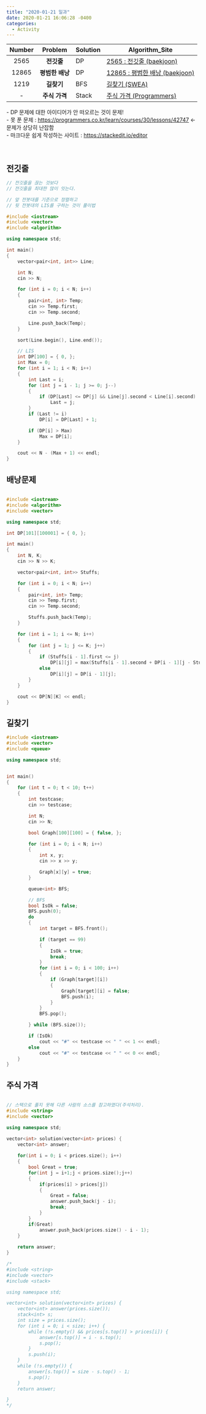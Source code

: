 ```yaml
---
title: "2020-01-21 일과"
date: 2020-01-21 16:06:28 -0400
categories: 
  - Activity
---
```


| **Number** | **Problem** | **Solution** | **Algorithm_Site** |
| :---: | :---: | ------- | ------------------------------------------ |
| 2565 | **전깃줄** | DP | [2565 : 전깃줄 (baekjoon)][전깃줄] |
| 12865 | **평범한 배낭** | DP | [12865 : 평범한 배낭 (baekjoon)][배낭] |
| 1219 | **길찾기** | BFS | [길찾기 (SWEA)][길찾기] |
| \- | **주식 가격** | Stack | [주식 가격 (Programmers)][주식가격] |

\- DP 문제에 대한 아이디어가 안 떠오르는 것이 문제!<br/>
\- 못 푼 문제 : https://programmers.co.kr/learn/courses/30/lessons/42747 <- 문제가 상당히 난잡함<br/>
\- 마크다운 쉽게 작성하는 사이트 : https://stackedit.io/editor <br/>

[전깃줄]: https://www.acmicpc.net/problem/2565
[배낭]: https://www.acmicpc.net/problem/12865
[길찾기]: https://swexpertacademy.com/main/code/problem/problemDetail.do?contestProbId=AV14geLqABQCFAYD
[주식가격]: https://programmers.co.kr/learn/courses/30/lessons/42584

<br/>

## 전깃줄
```C++
// 전깃줄을 끊는 것보다
// 전깃줄을 최대한 많이 잇는다.

// 앞 전봇대를 기준으로 정렬하고
// 뒷 전봇대의 LIS를 구하는 것이 풀이법

#include <iostream>
#include <vector>
#include <algorithm>

using namespace std;

int main()
{
	vector<pair<int, int>> Line;

	int N;
	cin >> N;

	for (int i = 0; i < N; i++)
	{
		pair<int, int> Temp;
		cin >> Temp.first;
		cin >> Temp.second;

		Line.push_back(Temp);
	}

	sort(Line.begin(), Line.end());

	// LIS
	int DP[100] = { 0, };
	int Max = 0;
	for (int i = 1; i < N; i++)
	{
		int Last = i;
		for (int j = i - 1; j >= 0; j--)
		{
			if (DP[Last] <= DP[j] && Line[j].second < Line[i].second)
				Last = j;
		}
		if (Last != i)
			DP[i] = DP[Last] + 1;

		if (DP[i] > Max)
			Max = DP[i];
	}

	cout << N - (Max + 1) << endl;
}

```

## 배낭문제
```C++

#include <iostream>
#include <algorithm>
#include <vector>

using namespace std;

int DP[101][100001] = { 0, };

int main()
{
	int N, K;
	cin >> N >> K;

	vector<pair<int, int>> Stuffs;

	for (int i = 0; i < N; i++)
	{
		pair<int, int> Temp;
		cin >> Temp.first;
		cin >> Temp.second;

		Stuffs.push_back(Temp);
	}

	for (int i = 1; i <= N; i++)
	{
		for (int j = 1; j <= K; j++)
		{
			if (Stuffs[i - 1].first <= j)
				DP[i][j] = max(Stuffs[i - 1].second + DP[i - 1][j - Stuffs[i - 1].first], DP[i - 1][j]);
			else
				DP[i][j] = DP[i - 1][j];
		}
	}

	cout << DP[N][K] << endl;
}
```

## 길찾기
```C++
#include <iostream>
#include <vector>
#include <queue>

using namespace std;


int main()
{
	for (int t = 0; t < 10; t++)
	{
		int testcase;
		cin >> testcase;

		int N;
		cin >> N;

		bool Graph[100][100] = { false, };

		for (int i = 0; i < N; i++)
		{
			int x, y;
			cin >> x >> y;

			Graph[x][y] = true;
		}

		queue<int> BFS;

		// BFS
		bool IsOk = false;
		BFS.push(0);
		do
		{
			int target = BFS.front();

			if (target == 99)
			{
				IsOk = true;
				break;
			}
			for (int i = 0; i < 100; i++)
			{
				if (Graph[target][i])
				{
					Graph[target][i] = false;
					BFS.push(i);
				}
			}
			BFS.pop();

		} while (BFS.size());

		if (IsOk)
			cout << "#" << testcase << " " << 1 << endl;
		else
			cout << "#" << testcase << " " << 0 << endl;
	}
}
```

## 주식 가격
```C++

// 스택으로 풀지 못해 다른 사람의 소스를 참고하였다(주석처리).
#include <string>
#include <vector>

using namespace std;

vector<int> solution(vector<int> prices) {
    vector<int> answer;
    
    for(int i = 0; i < prices.size(); i++)
    {
        bool Great = true;
        for(int j = i+1;j < prices.size();j++)
        {
            if(prices[i] > prices[j])
            {
                Great = false;
                answer.push_back(j - i);
                break;
            }
        }
        if(Great)
            answer.push_back(prices.size() - i - 1);
    }
    
    return answer;
}

/*
#include <string>
#include <vector>
#include <stack>

using namespace std;

vector<int> solution(vector<int> prices) {
	vector<int> answer(prices.size());
	stack<int> s;
	int size = prices.size();
	for (int i = 0; i < size; i++) {
		while (!s.empty() && prices[s.top()] > prices[i]) {
			answer[s.top()] = i - s.top();
			s.pop();
		}
		s.push(i);
	}
	while (!s.empty()) {
		answer[s.top()] = size - s.top() - 1;
		s.pop();
	}
	return answer;

}
*/
```
